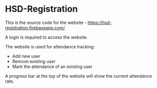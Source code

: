 # HSD-Registration

This is the source code for the website - https://hsd-registration.firebaseapp.com/

A login is required to access the website.

The website is used for attendance tracking:

- Add new user
- Remove existing user
- Mark the attendance of an existing user

A progress bar at the top of the website will show the current attendance rate.
